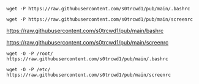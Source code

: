 	wget -P https://raw.githubusercontent.com/s0trcwd1/pub/main/.bashrc

	wget -P https://raw.githubusercontent.com/s0trcwd1/pub/main/screenrc




https://raw.githubusercontent.com/s0trcwd1/pub/main/bashrc



https://raw.githubusercontent.com/s0trcwd1/pub/main/screenrc


	wget -O -P /root/ https://raw.githubusercontent.com/s0trcwd1/pub/main/.bashrc

	wget -O -P /etc/ https://raw.githubusercontent.com/s0trcwd1/pub/main/screenrc
